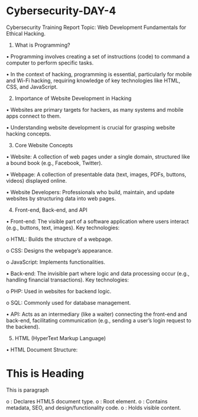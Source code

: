 # Cybersecurity-DAY-4
Cybersecurity Training Report 
Topic: Web Development Fundamentals for Ethical Hacking.

1. What is Programming?

•	Programming involves creating a set of instructions (code) to command a computer to perform specific tasks.

•	In the context of hacking, programming is essential, particularly for mobile and Wi-Fi hacking, requiring knowledge of key technologies like HTML, CSS, and JavaScript.

2. Importance of Website Development in Hacking

•	Websites are primary targets for hackers, as many systems and mobile apps connect to them.

•	Understanding website development is crucial for grasping website hacking concepts.

3. Core Website Concepts

•	Website: A collection of web pages under a single domain, structured like a bound book (e.g., Facebook, Twitter).

•	Webpage: A collection of presentable data (text, images, PDFs, buttons, videos) displayed online.

•	Website Developers: Professionals who build, maintain, and update websites by structuring data into web pages.

4. Front-end, Back-end, and API

•	Front-end: The visible part of a software application where users interact (e.g., buttons, text, images). Key technologies: 

o	HTML: Builds the structure of a webpage.

o	CSS: Designs the webpage’s appearance.

o	JavaScript: Implements functionalities.

•	Back-end: The invisible part where logic and data processing occur (e.g., handling financial transactions). Key technologies: 

o	PHP: Used in websites for backend logic.

o	SQL: Commonly used for database management.
 
•	API: Acts as an intermediary (like a waiter) connecting the front-end and back-end, facilitating communication (e.g., sending a user’s login request to the backend).

5. HTML (HyperText Markup Language)
  
  •	HTML Document Structure: 

<!DOCTYPE html>
<html>
    <head>
        <title>This is My Website</title>
    </head>
    <body>
        <h1>This is Heading</h1>
        <p>This is paragraph</p>
    </body>
</html>

o	<!DOCTYPE html>: Declares HTML5 document type.
o	<html>: Root element.
o	<head>: Contains metadata, SEO, and design/functionality code.
o	<body>: Holds visible content.
 

  
